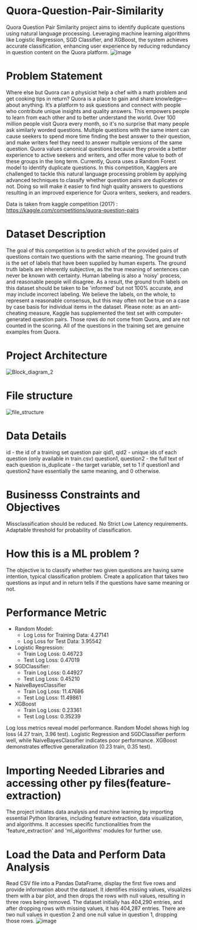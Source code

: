 # Quora-Question-Pair-Similarity

Quora Question Pair Similarity project aims to identify duplicate questions using natural language processing. Leveraging machine learning algorithms like Logistic Regression, SGD Classifier, and XGBoost, the system achieves accurate classification, enhancing user experience by reducing redundancy in question content on the Quora platform.
![image](https://github.com/anandr07/Quora-Question-Pair-Similarity/assets/66896800/d7ef0672-2561-4b55-900d-e52f70217373)

# Problem Statement
Where else but Quora can a physicist help a chef with a math problem and get cooking tips in return? Quora is a place to gain and share knowledge—about anything. It’s a platform to ask questions and connect with people who contribute unique insights and quality answers. This empowers people to learn from each other and to better understand the world. Over 100 million people visit Quora every month, so it's no surprise that many people ask similarly worded questions. Multiple questions with the same intent can cause seekers to spend more time finding the best answer to their question, and make writers feel they need to answer multiple versions of the same question. Quora values canonical questions because they provide a better experience to active seekers and writers, and offer more value to both of these groups in the long term. Currently, Quora uses a Random Forest model to identify duplicate questions. In this competition, Kagglers are challenged to tackle this natural language processing problem by applying advanced techniques to classify whether question pairs are duplicates or not. Doing so will make it easier to find high quality answers to questions resulting in an improved experience for Quora writers, seekers, and readers.

Data is taken from kaggle competition (2017) : https://kaggle.com/competitions/quora-question-pairs

# Dataset Description
The goal of this competition is to predict which of the provided pairs of questions contain two questions with the same meaning. The ground truth is the set of labels that have been supplied by human experts. The ground truth labels are inherently subjective, as the true meaning of sentences can never be known with certainty. Human labeling is also a 'noisy' process, and reasonable people will disagree. As a result, the ground truth labels on this dataset should be taken to be 'informed' but not 100% accurate, and may include incorrect labeling. We believe the labels, on the whole, to represent a reasonable consensus, but this may often not be true on a case by case basis for individual items in the dataset. Please note: as an anti-cheating measure, Kaggle has supplemented the test set with computer-generated question pairs. Those rows do not come from Quora, and are not counted in the scoring. All of the questions in the training set are genuine examples from Quora.

# Project Architecture
![Block_diagram_2](https://github.com/anandr07/Quora-Question-Pair-Similarity/assets/66896800/2ced8206-def6-458a-b623-169ed238ef27)

# File structure
![file_structure](https://github.com/anandr07/Quora-Question-Pair-Similarity/assets/66896800/bf2ab3e0-5268-4418-9982-0a4544bc7016)

# Data Details
id - the id of a training set question pair
qid1, qid2 - unique ids of each question (only available in train.csv)
question1, question2 - the full text of each question
is_duplicate - the target variable, set to 1 if question1 and question2 have essentially the same meaning, and 0 otherwise.
# Businesss Constraints and Objectives
Missclassification should be reduced.
No Strict Low Latency requirements.
Adaptable threshold for probability of classification.
# How this is a ML problem ?
The objective is to classify whether two given questions are having same intention, typical classification problem. Create a application that takes two questions as input and in return tells if the questions have same meaning or not.

# Performance Metric
- Random Model:
   - Log Loss for Training Data: 4.27141
   - Log Loss for Test Data: 3.95542
- Logistic Regression:
   - Train Log Loss: 0.46723
   - Test Log Loss: 0.47019
- SGDClassifier:
   - Train Log Loss: 0.44927
   - Test Log Loss: 0.45210
- NaiveBayesClassifier
   - Train Log Loss: 11.47686
   - Test Log Loss: 11.49861
- XGBoost
   - Train Log Loss: 0.23361
   - Test Log Loss: 0.35239
     
Log loss metrics reveal model performance. Random Model shows high log loss (4.27 train, 3.96 test). Logistic Regression and SGDClassifier perform well, while NaiveBayesClassifier indicates poor performance. XGBoost demonstrates effective generalization (0.23 train, 0.35 test).

# Importing Needed Libraries and accessing other py files(feature-extraction)
The project initiates data analysis and machine learning by importing essential Python libraries, including feature extraction, data visualization, and algorithms. It accesses specific functionalities from the 'feature_extraction' and 'ml_algorithms' modules for further use.

# Load the Data and Perform Data Analysis
Read CSV file into a Pandas DataFrame, display the first five rows and provide information about the dataset. It identifies missing values, visualizes them with a bar plot, and then drops the rows with null values, resulting in three rows being removed. The dataset initially has 404,290 entries, and after dropping rows with missing values, it has 404,287 entries. There are two null values in question 2 and one null value in question 1, dropping those rows.
![image](https://github.com/anandr07/Quora-Question-Pair-Similarity/assets/66896800/2b53febd-486d-4097-9bc8-c62308a77fe3)

